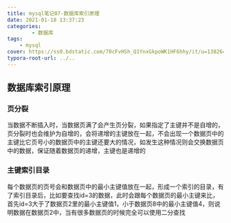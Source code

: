```yaml
---
title: mysql笔记07-数据库索引原理
date: 2021-01-18 13:37:23
categories: 
		- 数据库
tags: 
	- mysql
cover: https://ss0.bdstatic.com/70cFvHSh_Q1YnxGkpoWK1HF6hhy/it/u=138264622,1709438672&fm=26&gp=0.jpg
typora-root-url: ../..
---
```


## 数据库索引原理

### 页分裂

​		当数据不断插入时，当数据页满了会产生页分裂，如果指定了主键并不是自增的，页分裂时也会维护为自增的，会将递增的主键放在一起，不会出现一个数据页中的主键比它页号小的数据页中的主键还要大的情况，如发生这种情况则会交换数据页中的数据，保证随着数据页的递增，主键也是递增的

### 主键索引目录

​		每个数据页的页号会和数据页中的最小主键值放在一起，形成一个索引的目录，有了索引目录后，比如要查找id=3的数据，此时会跟每个数据页的最小主键来比，首先id=3大于了数据页2里的最小主键值1，小于数据页8中的最小主键值4，则说明数据在数据页2中，当有很多数据页的时候完全可以使用二分查找